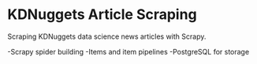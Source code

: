 # KDNuggets Article Scraping

Scraping KDNuggets data science news articles with Scrapy.

-Scrapy spider building
-Items and item pipelines
-PostgreSQL for storage